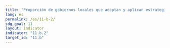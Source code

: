 ```yaml
---
title: "Proporción de gobiernos locales que adoptan y aplican estrategias de reducción del riesgo de desastres a nivel local en consonancia con las estrategias nacionales de reducción del riesgo de desastres"
lang: es
permalink: /es/11-b-2/
sdg_goal: 11
layout: indicator
indicator: "11.b.2"
target_id: "11.b"
---
```


